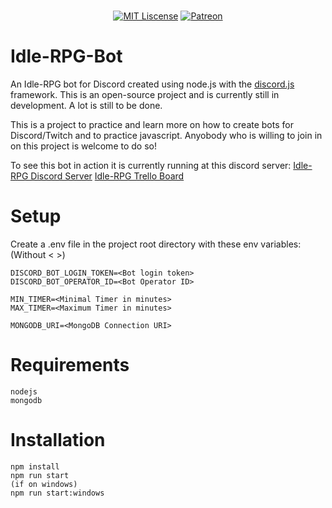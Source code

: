 <div align="center">
  <br />
  <p>
    <a href="https://github.com/sizzlorox/Idle-RPG-Bot/blob/master/LICENSE"><img src="https://img.shields.io/packagist/l/doctrine/orm.svg" alt="MIT Liscense" /></a>
    <a href="https://www.patreon.com/sizzlorox"><img src="https://img.shields.io/badge/donate-patreon-F96854.svg" alt="Patreon" /></a>
  </p>
</div>

# Idle-RPG-Bot
An Idle-RPG bot for Discord created using node.js with the [discord.js](https://github.com/discordjs) framework.
This is an open-source project and is currently still in development. A lot is still to be done.

This is a project to practice and learn more on how to create bots for Discord/Twitch and to practice javascript.
Anyobody who is willing to join in on this project is welcome to do so!

To see this bot in action it is currently running at this discord server:
[Idle-RPG Discord Server](https://discord.gg/nAEBTcj)
[Idle-RPG Trello Board](https://trello.com/b/OnpWqvlp/idle-rpg)

# Setup
Create a .env file in the project root directory with these env variables: (Without < >)
```
DISCORD_BOT_LOGIN_TOKEN=<Bot login token>
DISCORD_BOT_OPERATOR_ID=<Bot Operator ID>

MIN_TIMER=<Minimal Timer in minutes>
MAX_TIMER=<Maximum Timer in minutes>

MONGODB_URI=<MongoDB Connection URI>
```

# Requirements
```
nodejs
mongodb
```

# Installation
```
npm install
npm run start
(if on windows)
npm run start:windows
```